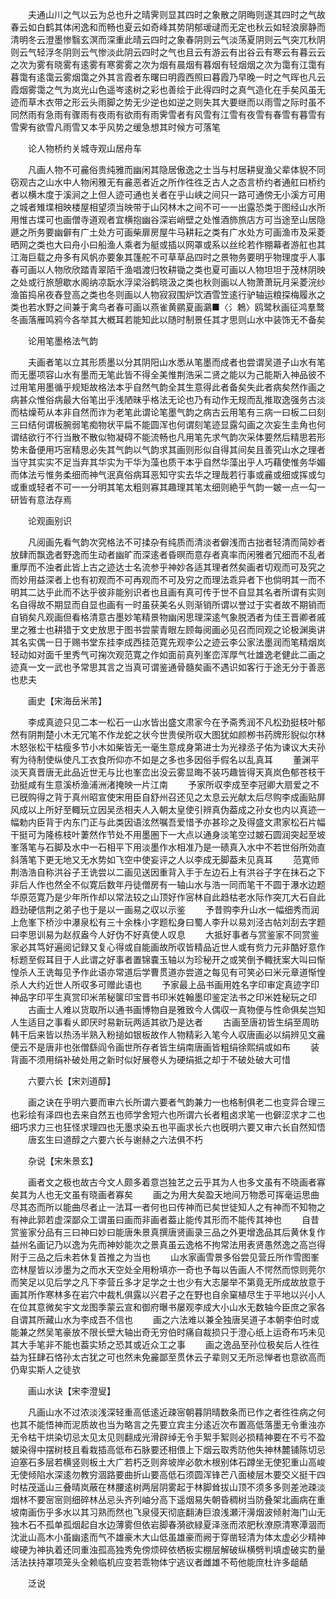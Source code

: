 <!-- { "loadSidebar": true } -->
　　夫通山川之气以云为总也升之晴霁则显其四时之象散之阴晦则遂其四时之气故春云如白鹤其体闲逸和而畅也夏云如奇峰其势阴郁叆叇而无定也秋云如轻浪廓静而清明冬云澄墨惨翳玄溟而深重此晴云四时之象春阴则云气淡荡夏阴则云气突兀秋阴则云气轻浮冬阴则云气惨淡此阴云四时之气也且云有游云有出谷云有寒云有暮云云之次为雾有晓雾有逺雾有寒雾雾之次为烟有晨烟有暮烟有轻烟烟之次为霭有江霭有暮霭有逺霭云雾烟霭之外其言霞者东曙曰明霞西照曰暮霞乃早晚一时之气晖也凡云霞烟雾霭之气为岚光山色遥岑逺树之彩也善绘于此得四时之真气造化在手矣风虽无迹而草木衣带之形云头雨脚之势无少逆也如逆之则失其大要继而以雨雪之际时虽不同然雨有急雨有骤雨有夜雨有欲雨有雨霁雪者有风雪有江雪有夜雪有春雪有暮雪有雪霁有欲雪凡雨雪又本乎风势之缓急想其时候方可落笔

　　论人物桥约关城寺观山居舟车

　　凡画人物不可麄俗贵纯雅而幽闲其隐居傲逸之士当与村居耕叟渔父辈体貎不同窃观古之山水中人物闲雅无有麄恶者近之所作徃徃乏古人之态言桥约者通舡曰桥约者以横木度于溪涧之上但人迹可通也关者在乎山峡之间只一路可通傍无小溪方可用之城者雉堞相映楼屋相望须当映带于山冈林木之间不可一一出露恐类于图经山水所用惟古堞可也画僧寺道观者宜横抱幽谷深岩峭壁之处惟酒斾旅店方可当途至山居隐遯之所务要幽僻有广土处方可画柴扉房屋牛马耕耘之类有广水处方可画渔市及采菱晒网之类也大曰舟小曰船渔人乘者为艇或插以网罩或系以丝纶若作棚幕者游舡也其江海巨载之舟多有风帆亦要象其篷舵不可草草品四时之景物务要明乎物理度乎人事春可画以人物欣欣踏青翠陌千渔唱渡归牧耕锄之类也夏可画以人物坦坦于茂林阴映之处或行旅憩歇水阁纳凉翫水浮梁浴鹤晓汲之类也秋则画以人物萧萧玩月采菱浣纱渔笛捣帛夜舂登高之类也冬则画以人物寂寂围炉饮酒雪笠逺行驴轴运粮探梅履氷之类也若水野之间兼于禽鸟者春可画以燕雀黄鹂夏画鸂■〈氵鵣〉鸥鹭秋画征鸿羣鹜冬画落雁鸣鸦今各举其大槪耳若能知此以随时制景任其才思则山水中装饰无不备矣

　　论用笔墨格法气韵

　　夫画者笔以立其形质墨以分其阴阳山水悉从笔墨而成者也尝谓吴道子山水有笔而无墨项容山水有墨而无笔此皆不得全美惟荆浩采二贤之能以为己能斯入神品彼不过用笔用墨循乎规矩故格法本乎自然气韵全其生意得此者备矣失此者病矣然作画之病甚众惟俗病最大俗笔出乎浅陋昧乎格法无论也乃有动作无规而乱推取逸强务古淡而枯燥苟从本非自然而诈为老笔此谓论笔墨气韵之病古云用笔有三病一曰板二曰刻三曰结何谓板腕弱笔痴物状平扁不能圆浑也何谓刻笔迹显露勾画之次妄生圭角也何谓结欲行不行当散不散似物凝碍不能流畅也凡用笔先求气韵次采体要然后精思若形势未备便用巧宻精思必失其气韵以气韵求其画则形似自得其间矣且善究山水之理者当守其实实不足当弃其华实为干华为藻也质干本乎自然华藻出乎人巧藉使惟务华媚而体法亏惟务柔细而神气泯真俗病耳恶知守实去华之理哉若行事或麄或细或挥或匀或重或轻者不可一一分明其笔太粗则寡其趣理其笔太细则絶乎气韵一皴一点一勾一研皆有意法存焉

　　论观画别识

　　凡阅画先看气韵次究格法不可揉杂有纯质而清淡者僻浅而古拙者轻清而简妙者放肆而飘逸者野逸而生动者幽旷而深逺者昏暝而意存者真率而闲雅者冗细而不乱者重厚而不浊者此皆上古之迹达士名流参乎神妙各适其理者然矣画者切观而可及究之而妙用益深者上也有初观而不可再观而不可及穷之而理法乖异者下也倘明其一而不明其二达乎此而不达乎彼非能别识者也且画有真可传于世不自显其名者所谓有实则名自得故不期显而自显也画有一时虽获美名乆则渐销所谓以誉过于实者故不期销而自销矣凡观画但看格清意古墨妙笔精景物幽闲思理深逺气象脱洒者为佳王晋卿者戚里之雅士也耕猎于文史放思于图书尝蒙青眼左顾每阅画必见召而同观之论极渊奥讲其名实偶一日于赐书堂东挂李成西挂范寛先观李公之迹云李公家法墨润而笔精烟岚轻动如对面千里秀气可掬次观范寛之作如面前真列峯峦浑厚气壮雄逸老健此二画之迹真一文一武也予常思其言之当真可谓鉴通骨髓矣画不遇识如客行于途无分于善恶也悲夫

　　画史【宋海岳米芾】

　　李成真迹只见二本一松石一山水皆出盛文肃家今在予斋秀润不凡松劲挺枝叶郁然有阴荆楚小木无冗笔不作龙蛇之状今世贵侯所収大图犹如颜栁书药牌形貎似尔林木怒张松干枯瘦多节小木如柴皆无一毫生意成身第进士为光禄丞子佑为谏议大夫孙宥为待制使纵使凡工衣食所仰亦不如是之多也多因俗手假名以乱真耳
　　董渊平淡天真晋唐无此品近世无与比也峯峦出没云雾显晦不装巧趣皆得天真岚色郁苍枝干劲挺咸有生意溪桥渔浦洲渚掩映一片江南
　　予家所収李成至李冠卿大扇爱之不已旣购得之背于真州昭宣使宋用臣自舒州召还见之太息云光献太后尽购李成画贴屏风成以上所好至輙玩立因吴丞相夫人入朝太皇使引辨真伪葢成之孙女也内以真迹一幅勅内臣背于内东门正与此类因语泫然嘱吾爱惜予亦甚珍之及得盛文肃家松石片幅干挺可为隆栋枝叶萋然作节处不用墨圏下一大点以通身淡笔空过皴石圆润突起至坡峯落笔与石脚及水中一石相平下用淡墨作水相准乃是一碛真入水中不若世俗所効直斜落笔下更无地又无水势如飞空中使妄评之人以李成无脚葢未见真耳
　　范寛师荆浩浩自称洪谷子王诜尝以二画见送因重背入手于左边石上有洪谷子字在抹石之下非后人作也然全不似寛后数年丹徒僧房有一轴山水与浩一同而笔干不圆于瀑水边题华原范寛乃是少年所作却以常法较之山顶好作宻林自此趋枯老水际作突兀大石自此趋劲硬信荆之弟子也于是以一画易之収以示鉴
　　予昔购李升山水一幅细秀而润上危峯下桥沙中瀑泉松有三十余株小字题松身曰蜀人李升以易刘泾古帖刘刮去字题曰李思训易为赵叔盎今人好伪不好真使人叹息
　　大抵好事者与赏鉴家不同赏鉴家必其笃好遍阅记録又复心得或自能画故所収皆精品近世人或有赀力元非酷好意作标题至假耳目于人此谓之好事者置锦嚢玉轴以为珍秘开之或笑倒予輙抚案大叫曰惭惶杀人王诜每见予作此语亦常道后学曹贯道亦尝道之每见有可笑必曰米元章道惭惶杀人大约近世人所収多可赠此语也
　　予家最上品书画用姓名字印审定真迹字印神品字印平生真赏印米芾秘箧印宝晋书印米姓翰墨印鉴定法书之印米姓秘玩之印
　　古画士人难以货取所以通书画博物自是雅致今人偶収一真物便与性命俱矣岂知人生适目之事看乆即厌时易新玩两适其欲乃是达者
　　古画至唐初皆生绢至周昉韩干后来皆以热汤半熟入粉搥如银板故作人物精彩入笔今人収唐画必以绢辨见文麄便云不是唐非也张僧繇阎令画世所存者皆生绢南唐画皆粗绢徐熙绢或如布
　　装背画不须用绢补破处用之新时似好展卷乆为硬绢抵之却于不破处破大可惜

　　六要六长【宋刘道醇】

　　画之诀在乎明六要而审六长所谓六要者气韵兼力一也格制俱老二也变异合理三也彩绘有泽四也去来自然五也师学舍短六也所谓六长者粗卤求笔一也僻涩求才二也细巧求力三也狂怪求理四也无墨求染五也平画求长六也旣明六要又审六长自然知悟
　　唐玄生曰道醇之六要六长与谢赫之六法俱不朽

　　杂说【宋朱景玄】

　　画者文之极也故古今文人颇多着意岂独艺之云乎其为人也多文虽有不晓画者寡矣其为人也无文虽有晓画者寡矣
　　画之为用大矣盈天地间万物悉可挥毫运思曲尽其态而所以能曲尽者止一法耳一者何也曰传神而已矣世徒知人之有神而不知物之有神此郭若虚深鄙众工谓虽曰画而非画者葢止能传其形而不能传其神也
　　自昔赏鉴家分品有三曰神曰妙曰能唐朱景真撰唐贤画录三品之外更增逸品其后黄休复作益州名画记乃以逸为先而神妙能次之景真虽云逸格不拘常法用表贤愚然逸之高岂得附于三品之后未若休复首推之为当也
　　山水家画雪景多俗尝见营丘所作雪图峯峦林屋皆以涉墨为之而水天空处全用粉填亦一奇也予每以告画人不愕然而惊则莞尔而笑足以见后学之凡下李营丘多才足学之士也少有大志屡举不第竟无所成故放意于画其所作寒林多在岩穴中裁札俱露以兴君子之在野也自余窠植尽生于平地以兴小人在位其意微矣宇文龙图季蒙云宣和御府曝书屡观李成大小山水无数轴今臣庶之家各自谓其所藏山水为李成吾不信也
　　画之六法难以兼全独唐吴道子本朝李伯时或能兼之然吴笔豪放不限长壁大轴出奇无穷伯时痛自裁损只于澄心纸上运奇布巧未见其大手笔非不能也葢实矫之恐其或近众工之事
　　画之逸品至孙位极矣后人徃徃益为狂肆石恪孙太古犹之可也然未免麄鄙至贯休云子辈则又无所忌惮者也意欲高而仍卑实斯人之徒欤

　　画山水诀【宋李澄叟】

　　凡画山水不过浓淡浅深轻重高低逺近疎宻朝暮阴晴数条而已作之者徃徃病之何也其不能悟神而泥质故也当为略言之先要立宾主分逺近次布置高低落墨无令重浊亦无令枯干烘染切忌太见太见则翻成光滑辟绰无令手絮手絮则必损精神要在不亏不盈皴染得中摆树枝且看栽插高低布石脉要还相偎上下烟云取秀防他失神林麓铺陈切忌迫塞石多层若横竖则板土大广若朽乏则奔坡岸必欹木根别体石蹲坐无使犯重山高峻无使倾陷水深逺勿教穷涸路要曲折山要高低石须圆浑锋芒八面棱层木要交义挺干四时枯茂遥山三叠晴岚蔽在林腰逺树两层阴雾起于林脚耸拔山顶不须多多则差池疎淡烟林不要宻宻则细碎林丛忌头齐列岫分高下遥烟易失朝昏稠树当防叠架北画病在重坡南画伤乎多水以其习熟而然也飞泉侵天彻底翻涛巨浪浅瀬汗澷烟波倾射海门山无独木石不孤单孤烟起自水边薄雾但依岩脚春漪欲緑夏泽涨而浓肥秋潦原清寒潭涸而沈泚山高木小虽幽逺而气不雄豪木大山低虽雄豪而阙于穿凿轻清为体太虚必少精神峻硬为神执着还同重浊孤高独秀免傍烦碎依栖板实棚层解破纵横劈判填虚破实酌量活法扶持罩项笼头全赖临机应变若乖物体宁逃议者雌雄不苟他能庶杜许多龃龉

　　泛说


